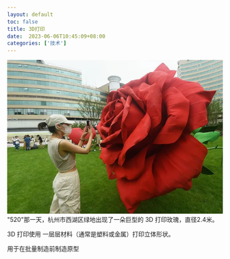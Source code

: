 ```yaml
---
layout: default
toc: false
title: 3D打印
date:  2023-06-06T10:45:09+08:00
categories: ['技术']
---
```



![](2023-06-06-10-44-46.png)
"520"那一天，杭州市西湖区绿地出现了一朵巨型的 3D 打印玫瑰，直径2.4米。

<!--more-->

3D 打印使用 一层层材料（通常是塑料或金属）打印立体形状。

用于在批量制造前制造原型